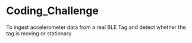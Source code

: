 # Coding_Challenge
To ingest accelerometer data from a real BLE Tag and detect whether the tag is moving or stationary
